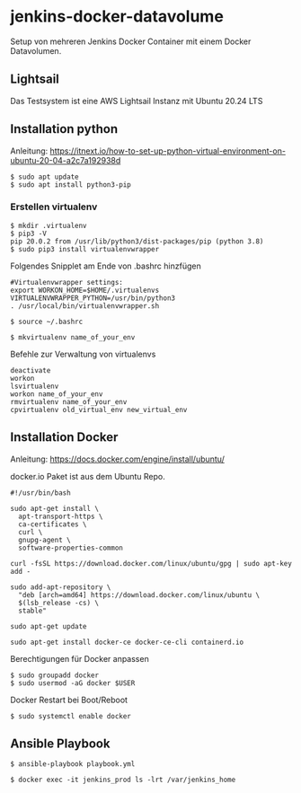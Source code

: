 # jenkins-docker-datavolume

Setup von mehreren Jenkins Docker Container mit einem Docker Datavolumen.

## Lightsail

Das Testsystem ist eine AWS Lightsail Instanz mit Ubuntu 20.24 LTS

## Installation python

Anleitung: https://itnext.io/how-to-set-up-python-virtual-environment-on-ubuntu-20-04-a2c7a192938d

```
$ sudo apt update
$ sudo apt install python3-pip
```

### Erstellen virtualenv

```
$ mkdir .virtualenv
$ pip3 -V
pip 20.0.2 from /usr/lib/python3/dist-packages/pip (python 3.8)
$ sudo pip3 install virtualenvwrapper
```

Folgendes Snipplet am Ende von .bashrc hinzfügen
```
#Virtualenvwrapper settings:
export WORKON_HOME=$HOME/.virtualenvs
VIRTUALENVWRAPPER_PYTHON=/usr/bin/python3
. /usr/local/bin/virtualenvwrapper.sh
```

```
$ source ~/.bashrc
```

```
$ mkvirtualenv name_of_your_env
```

Befehle zur Verwaltung von virtualenvs

```
deactivate
workon
lsvirtualenv
workon name_of_your_env
rmvirtualenv name_of_your_env
cpvirtualenv old_virtual_env new_virtual_env
```

## Installation Docker

Anleitung: https://docs.docker.com/engine/install/ubuntu/

docker.io Paket ist aus dem Ubuntu Repo.

```
#!/usr/bin/bash

sudo apt-get install \
  apt-transport-https \
  ca-certificates \
  curl \
  gnupg-agent \
  software-properties-common

curl -fsSL https://download.docker.com/linux/ubuntu/gpg | sudo apt-key add -

sudo add-apt-repository \
  "deb [arch=amd64] https://download.docker.com/linux/ubuntu \
  $(lsb_release -cs) \
  stable"

sudo apt-get update

sudo apt-get install docker-ce docker-ce-cli containerd.io
```

Berechtigungen für Docker anpassen

```
$ sudo groupadd docker
$ sudo usermod -aG docker $USER
```

Docker Restart bei Boot/Reboot

```
$ sudo systemctl enable docker
```

## Ansible Playbook

```
$ ansible-playbook playbook.yml
```

```
$ docker exec -it jenkins_prod ls -lrt /var/jenkins_home
```

